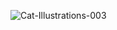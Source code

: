 ![Cat-Illustrations-003](https://user-images.githubusercontent.com/65093061/82356879-aae3b400-9a1d-11ea-8c03-3de26d45fc1e.jpg)
